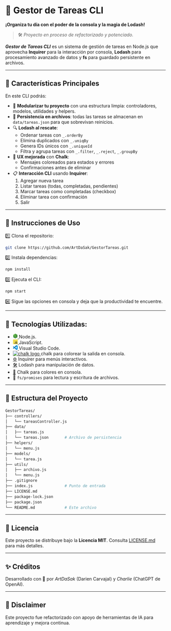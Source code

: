 # 👑 Gestor de Tareas CLI

**¡Organiza tu día con el poder de la consola y la magia de Lodash!**

> 🛠️ *Proyecto en proceso de refactorizado y potenciado.*

***Gestor de Tareas CLI*** es un sistema de gestión de tareas en Node.js que aprovecha **Inquirer** para la interacción por consola, **Lodash** para procesamiento avanzado de datos y **fs** para guardado persistente en archivos.

---

## 🎯 Características Principales

En este CLI podrás:

* 📂 **Modularizar tu proyecto** con una estructura limpia: controladores, modelos, utilidades y helpers.
* 💾 **Persistencia en archivos**: todas las tareas se almacenan en `data/tareas.json` para que sobrevivan reinicios.
* 🔍 **Lodash al rescate**:
  * Ordenar tareas con `_.orderBy`
  * Elimina duplicados con `_.uniqBy`
  * Genera IDs únicos con `_.uniqueId`
  * Filtra y agrupa tareas con `_.filter`, `_.reject`, `_.groupBy`
* 🎨 **UX mejorada** con **Chalk**:
  * Mensajes coloreados para estados y errores
  * Confirmaciones antes de eliminar
* 📋 **Interacción CLI** usando **Inquirer**:
  1. Agregar nueva tarea
  2. Listar tareas (todas, completadas, pendientes)
  3. Marcar tareas como completadas (checkbox)
  4. Eliminar tarea con confirmación
  5. Salir

---

## 🧭 Instrucciones de Uso

1️⃣ Clona el repositorio:
```bash
git clone https://github.com/ArtDaSak/GestorTareas.git
```

2️⃣ Instala dependencias:
```bash
npm install
```

3️⃣ Ejecuta el CLI:
```bash
npm start
```

4️⃣ Sigue las opciones en consola y deja que la productividad te encuentre.

---

## 🚀 Tecnologías Utilizadas:

<ul>
  <li>
    <a href="https://nodejs.org/en" target="_blank" rel="noreferrer">
      <img src="https://raw.githubusercontent.com/devicons/devicon/master/icons/nodejs/nodejs-original.svg" alt="Node.js" width="15"/>
    </a>
    Node.js.
  </li>

  <li>
    <a href="https://developer.mozilla.org/es/docs/Web/JavaScript" target="_blank" rel="noreferrer">
      <img src="https://raw.githubusercontent.com/devicons/devicon/master/icons/javascript/javascript-original.svg" alt="JavaScript" width="15"/>
    </a>
    JavaScript.
  </li>

  <li>
    <a href="https://code.visualstudio.com/" target="_blank" rel="noreferrer">
      <img src="https://raw.githubusercontent.com/devicons/devicon/master/icons/vscode/vscode-original.svg" alt="VS Code" width="15"/>
    </a>
    Visual Studio Code.
  </li>

  <li>
    <a href="https://www.npmjs.com/package/chalk" target="_blank" rel="noreferrer">
      <img src="https://raw.githubusercontent.com/chalk/chalk/main/media/logo.svg" alt="chalk logo" width="15"/>
    </a>
    chalk para colorear la salida en consola.
  </li>

  <li>
    <a href="https://www.npmjs.com/package/inquirer" target="_blank" rel="noreferrer">⚙️</a>
    Inquirer para menús interactivos.
  </li>

  <li>
    <a href="https://lodash.com/" target="_blank" rel="noreferrer">🛠️</a>
    Lodash para manipulación de datos.
  </li>

  <li>
    <a href="https://www.npmjs.com/package/chalk" target="_blank" rel="noreferrer">🎨</a>
    Chalk para colores en consola.
  </li>

  <li>
    📂 <code>fs/promises</code> para lectura y escritura de archivos.
  </li>
</ul>


---

## 📁 Estructura del Proyecto

```bash
GestorTareas/
├── controllers/
│   └── tareasController.js
├── data/
│   ├── tareas.js
│   └── tareas.json       # Archivo de persistencia
├── helpers/
│   └── menu.js
├── models/
│   └── tarea.js
├── utils/
│   ├── archivo.js
│   └── menu.js
├── .gitignore
├── index.js              # Punto de entrada
├── LICENSE.md
├── package-lock.json
├── package.json
└── README.md             # Este archivo
```

---

## 📄 Licencia

Este proyecto se distribuye bajo la **Licencia MIT**. Consulta [LICENSE.md](./LICENSE.md) para más detalles.

---

## ✨ Créditos

Desarrollado con 💖 por *ArtDaSak* (Darien Carvajal) y *Charlie* (ChatGPT de OpenAI).

---

## 👀 Disclaimer

Este proyecto fue refactorizado con apoyo de herramientas de IA para aprendizaje y mejora continua.